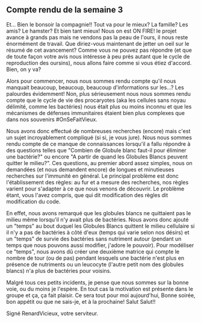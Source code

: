 ## Compte rendu de la semaine 3 ##
Et... Bien le bonsoir la compagnie!! Tout va pour le mieux? La famille? Les amis? Le hamster? Et bien tant mieux! Nous on est ON FIRE! le projet avance à grands pas mais ne vendons pas la peau de l'ours, il nous reste énormément de travail.
Que diriez-vous maintenant de jetter un oeil sur le résumé de cet avancement? Comme vous ne pouvez pas répondre (et que de toute façon votre avis nous intéresse à peu près autant que le cycle de reproduction des oursins), nous allons faire comme si vous étiez d'accord. Bien, on y va?

Alors pour commencer, nous nous sommes rendu compte qu'il nous manquait beaucoup, beaucoup, beaucoup d'informations sur les...? Les palourdes évidemment! Non, plus sérieusement nous nous sommes rendu compte que le cycle de vie des procaryotes (aka les cellules sans noyau délimité, comme les bactéries) nous était plus ou moins inconnu et que les mécanismes de défenses immunitaires étaient bien plus complexes que dans nos souvenirs #OnSeFaitVieux. 

Nous avons donc effectué de nombreuses recherches (encore) mais c'est un sujet incroyablement compliqué (si si, je vous jure). Nous nous sommes rendu compte de ce manque de connaissances lorsqu'il a fallu répondre à des questions telles que "Combien de Globule blanc faut-il pour éliminer une bactérie?" ou encore "A partir de quand les Globules Blancs peuvent quitter le milieu?". Ces questions, au premier abord assez simples, nous on demandées (et nous demandent encore) de longues et minutieuses recherches sur l'immunité en général. Le principal problème est donc l'établissement des règles: au fur et a mesure des recherches, nos règles varient pour s'adapter à ce que nous venons de découvrir. Le problème étant, vous l'avez compris, que qui dit modification des règles dit modification du code.

En effet, nous avons remarqué que les globules blancs ne quittaient pas le milieu même lorsqu'il n'y avait plus de bactéries. Nous avons donc ajouté un "temps" au bout duquel les Globules Blancs quittent le milieu cellulaire si il n'y a pas de bactéries à côté d'eux (temps qui varie selon nos désirs) et un "temps" de survie des bactéries sans nutriment autour (pendant un temps que nous pouvons aussi modifier, j'adore le pouvoir). Pour modéliser ce "temps", nous avons dû créer une deuxième matrice qui compte le nombre de tour (ou de pas) pendant lesquels une bactérie n'est plus en présence de nutriments ou un leucocyte (l'autre petit nom des globules blancs) n'a plus de bactéries pour voisins.

Malgré tous ces petits incidents, je pense que nous sommes sur la bonne voie, ou du moins je l'espère. En tout cas la motivation est présente dans le groupe et ça, ça fait plaisir.
Ce sera tout pour moi aujourd'hui, Bonne soirée, bon appétit ou que ne sais-je, et à la prochaine!
Salut Salut!!

Signé RenardVicieux, votre serviteur.
